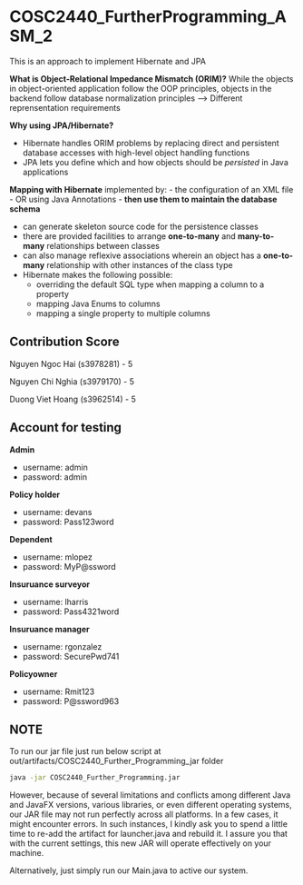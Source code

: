 # COSC2440_FurtherProgramming_ASM_2
This is an approach to implement Hibernate and JPA

**What is Object-Relational Impedance Mismatch (ORIM)?**
While the objects in object-oriented application follow the OOP principles, objects in the backend follow database normalization principles
--> Different reprensentation requirements

**Why using JPA/Hibernate?**
- Hibernate handles ORIM problems by replacing direct and persistent database accesses with high-level object handling functions
- JPA lets you define which and how objects should be _persisted_ in Java applications

**Mapping with Hibernate**
implemented by:
	- the configuration of an XML file 
	- OR using Java Annotations
		- **then use them to maintain the database schema**
- can generate skeleton source code for the persistence classes
- there are provided facilities to arrange **one-to-many** and **many-to-many** relationships between classes
- can also manage reflexive associations wherein an object has a **one-to-many** relationship with other instances of the class type
- Hibernate makes the following possible: 
	- overriding the default SQL type when mapping a column to a property
	- mapping Java Enums to columns 
	- mapping a single property to multiple columns

## Contribution Score

Nguyen Ngoc Hai (s3978281)  - 5

Nguyen Chi Nghia (s3979170) - 5

Duong Viet Hoang (s3962514) - 5

## Account for testing

**Admin**
- username: admin
- password: admin 

**Policy holder**
- username: devans
- password: Pass123word 

**Dependent**
- username: mlopez
- password: MyP@ssword

**Insuruance surveyor**
- username: lharris
- password: Pass4321word

**Insuruance manager**
- username: rgonzalez
- password: SecurePwd741

**Policyowner**
- username: Rmit123
- password: P@ssword963

## NOTE
To run our jar file just run below script at out/artifacts/COSC2440_Further_Programming_jar folder
```bash
java -jar COSC2440_Further_Programming.jar
```
However, because of several limitations and conflicts among different Java and JavaFX versions, various libraries, or even different operating systems, our JAR file may not run perfectly across all platforms. In a few cases, it might encounter errors. In such instances, I kindly ask you to spend a little time to re-add the artifact for launcher.java and rebuild it. I assure you that with the current settings, this new JAR will operate effectively on your machine. 

Alternatively, just simply run our Main.java to active our system.




